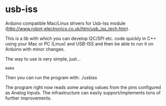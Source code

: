 usb-iss
=======

Arduino compatible Mac/Linux drivers for Usb-Iss module (http://www.robot-electronics.co.uk/htm/usb_iss_tech.htm).

This is a lib with which you can develop I2C/SPI etc. code quickly in C++ using your Mac or PC (Linux) and USB-ISS and then be able to run it on Arduino with minor changes.

The way to use is very simple, just...

    make

Then you can run the program with:
    ./usbiss

The program right now reads some analog values from the pins configured as Analog Inputs. The infrastructure can easily support/implements tons of further improvements.
